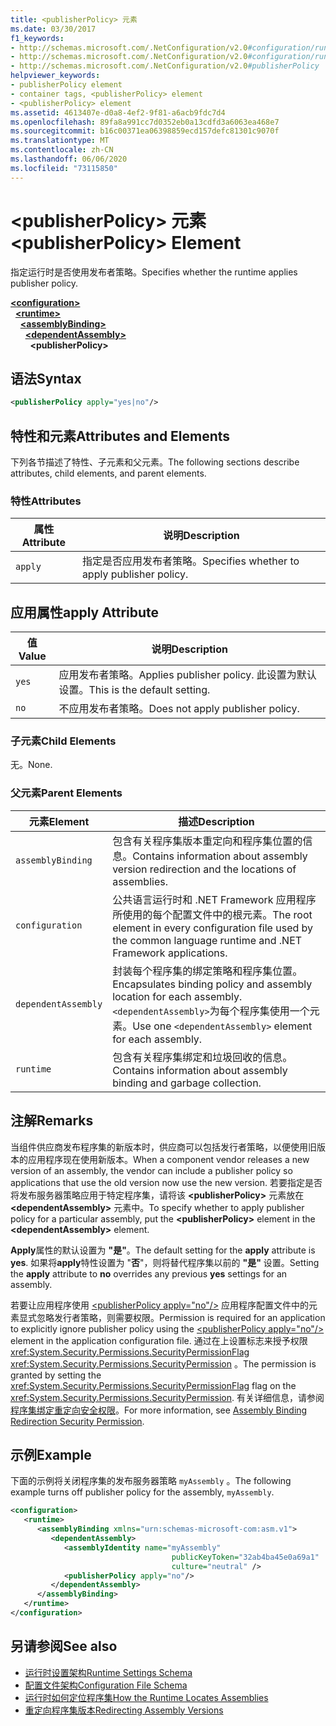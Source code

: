 ```yaml
---
title: <publisherPolicy> 元素
ms.date: 03/30/2017
f1_keywords:
- http://schemas.microsoft.com/.NetConfiguration/v2.0#configuration/runtime/assemblyBinding/publisherPolicy
- http://schemas.microsoft.com/.NetConfiguration/v2.0#configuration/runtime/assemblyBinding/dependentAssembly/publisherPolicy
- http://schemas.microsoft.com/.NetConfiguration/v2.0#publisherPolicy
helpviewer_keywords:
- publisherPolicy element
- container tags, <publisherPolicy> element
- <publisherPolicy> element
ms.assetid: 4613407e-d0a8-4ef2-9f81-a6acb9fdc7d4
ms.openlocfilehash: 89fa8a991cc7d0352eb0a13cdfd3a6063ea468e7
ms.sourcegitcommit: b16c00371ea06398859ecd157defc81301c9070f
ms.translationtype: MT
ms.contentlocale: zh-CN
ms.lasthandoff: 06/06/2020
ms.locfileid: "73115850"
---
```

# <a name="publisherpolicy-element"></a><span data-ttu-id="c85fc-102">\<publisherPolicy> 元素</span><span class="sxs-lookup"><span data-stu-id="c85fc-102">\<publisherPolicy> Element</span></span>
<span data-ttu-id="c85fc-103">指定运行时是否使用发布者策略。</span><span class="sxs-lookup"><span data-stu-id="c85fc-103">Specifies whether the runtime applies publisher policy.</span></span>  
  
[**\<configuration>**](../configuration-element.md)\
&nbsp;&nbsp;[**\<runtime>**](runtime-element.md)\
&nbsp;&nbsp;&nbsp;&nbsp;[**\<assemblyBinding>**](assemblybinding-element-for-runtime.md)\
&nbsp;&nbsp;&nbsp;&nbsp;&nbsp;&nbsp;[**\<dependentAssembly>**](dependentassembly-element.md)\
&nbsp;&nbsp;&nbsp;&nbsp;&nbsp;&nbsp;&nbsp;&nbsp;**\<publisherPolicy>**  
  
## <a name="syntax"></a><span data-ttu-id="c85fc-104">语法</span><span class="sxs-lookup"><span data-stu-id="c85fc-104">Syntax</span></span>  
  
```xml  
<publisherPolicy apply="yes|no"/>  
```  
  
## <a name="attributes-and-elements"></a><span data-ttu-id="c85fc-105">特性和元素</span><span class="sxs-lookup"><span data-stu-id="c85fc-105">Attributes and Elements</span></span>  
 <span data-ttu-id="c85fc-106">下列各节描述了特性、子元素和父元素。</span><span class="sxs-lookup"><span data-stu-id="c85fc-106">The following sections describe attributes, child elements, and parent elements.</span></span>  
  
### <a name="attributes"></a><span data-ttu-id="c85fc-107">特性</span><span class="sxs-lookup"><span data-stu-id="c85fc-107">Attributes</span></span>  
  
|<span data-ttu-id="c85fc-108">属性</span><span class="sxs-lookup"><span data-stu-id="c85fc-108">Attribute</span></span>|<span data-ttu-id="c85fc-109">说明</span><span class="sxs-lookup"><span data-stu-id="c85fc-109">Description</span></span>|  
|---------------|-----------------|  
|`apply`|<span data-ttu-id="c85fc-110">指定是否应用发布者策略。</span><span class="sxs-lookup"><span data-stu-id="c85fc-110">Specifies whether to apply publisher policy.</span></span>|  
  
## <a name="apply-attribute"></a><span data-ttu-id="c85fc-111">应用属性</span><span class="sxs-lookup"><span data-stu-id="c85fc-111">apply Attribute</span></span>  
  
|<span data-ttu-id="c85fc-112">值</span><span class="sxs-lookup"><span data-stu-id="c85fc-112">Value</span></span>|<span data-ttu-id="c85fc-113">说明</span><span class="sxs-lookup"><span data-stu-id="c85fc-113">Description</span></span>|  
|-----------|-----------------|  
|`yes`|<span data-ttu-id="c85fc-114">应用发布者策略。</span><span class="sxs-lookup"><span data-stu-id="c85fc-114">Applies publisher policy.</span></span> <span data-ttu-id="c85fc-115">此设置为默认设置。</span><span class="sxs-lookup"><span data-stu-id="c85fc-115">This is the default setting.</span></span>|  
|`no`|<span data-ttu-id="c85fc-116">不应用发布者策略。</span><span class="sxs-lookup"><span data-stu-id="c85fc-116">Does not apply publisher policy.</span></span>|  
  
### <a name="child-elements"></a><span data-ttu-id="c85fc-117">子元素</span><span class="sxs-lookup"><span data-stu-id="c85fc-117">Child Elements</span></span>  

<span data-ttu-id="c85fc-118">无。</span><span class="sxs-lookup"><span data-stu-id="c85fc-118">None.</span></span>  
  
### <a name="parent-elements"></a><span data-ttu-id="c85fc-119">父元素</span><span class="sxs-lookup"><span data-stu-id="c85fc-119">Parent Elements</span></span>  
  
|<span data-ttu-id="c85fc-120">元素</span><span class="sxs-lookup"><span data-stu-id="c85fc-120">Element</span></span>|<span data-ttu-id="c85fc-121">描述</span><span class="sxs-lookup"><span data-stu-id="c85fc-121">Description</span></span>|  
|-------------|-----------------|  
|`assemblyBinding`|<span data-ttu-id="c85fc-122">包含有关程序集版本重定向和程序集位置的信息。</span><span class="sxs-lookup"><span data-stu-id="c85fc-122">Contains information about assembly version redirection and the locations of assemblies.</span></span>|  
|`configuration`|<span data-ttu-id="c85fc-123">公共语言运行时和 .NET Framework 应用程序所使用的每个配置文件中的根元素。</span><span class="sxs-lookup"><span data-stu-id="c85fc-123">The root element in every configuration file used by the common language runtime and .NET Framework applications.</span></span>|  
|`dependentAssembly`|<span data-ttu-id="c85fc-124">封装每个程序集的绑定策略和程序集位置。</span><span class="sxs-lookup"><span data-stu-id="c85fc-124">Encapsulates binding policy and assembly location for each assembly.</span></span> <span data-ttu-id="c85fc-125">`<dependentAssembly>`为每个程序集使用一个元素。</span><span class="sxs-lookup"><span data-stu-id="c85fc-125">Use one `<dependentAssembly>` element for each assembly.</span></span>|  
|`runtime`|<span data-ttu-id="c85fc-126">包含有关程序集绑定和垃圾回收的信息。</span><span class="sxs-lookup"><span data-stu-id="c85fc-126">Contains information about assembly binding and garbage collection.</span></span>|  
  
## <a name="remarks"></a><span data-ttu-id="c85fc-127">注解</span><span class="sxs-lookup"><span data-stu-id="c85fc-127">Remarks</span></span>  
 <span data-ttu-id="c85fc-128">当组件供应商发布程序集的新版本时，供应商可以包括发行者策略，以便使用旧版本的应用程序现在使用新版本。</span><span class="sxs-lookup"><span data-stu-id="c85fc-128">When a component vendor releases a new version of an assembly, the vendor can include a publisher policy so applications that use the old version now use the new version.</span></span> <span data-ttu-id="c85fc-129">若要指定是否将发布服务器策略应用于特定程序集，请将该 **\<publisherPolicy>** 元素放在 **\<dependentAssembly>** 元素中。</span><span class="sxs-lookup"><span data-stu-id="c85fc-129">To specify whether to apply publisher policy for a particular assembly, put the **\<publisherPolicy>** element in the **\<dependentAssembly>** element.</span></span>  
  
 <span data-ttu-id="c85fc-130">**Apply**属性的默认设置为 **"是"**。</span><span class="sxs-lookup"><span data-stu-id="c85fc-130">The default setting for the **apply** attribute is **yes**.</span></span> <span data-ttu-id="c85fc-131">如果将**apply**特性设置为 "**否**"，则将替代程序集以前的 **"是"** 设置。</span><span class="sxs-lookup"><span data-stu-id="c85fc-131">Setting the **apply** attribute to **no** overrides any previous **yes** settings for an assembly.</span></span>  
  
 <span data-ttu-id="c85fc-132">若要让应用程序使用 [\<publisherPolicy apply="no"/>](publisherpolicy-element.md) 应用程序配置文件中的元素显式忽略发行者策略，则需要权限。</span><span class="sxs-lookup"><span data-stu-id="c85fc-132">Permission is required for an application to explicitly ignore publisher policy using the [\<publisherPolicy apply="no"/>](publisherpolicy-element.md) element in the application configuration file.</span></span> <span data-ttu-id="c85fc-133">通过在上设置标志来授予权限 <xref:System.Security.Permissions.SecurityPermissionFlag> <xref:System.Security.Permissions.SecurityPermission> 。</span><span class="sxs-lookup"><span data-stu-id="c85fc-133">The permission is granted by setting the <xref:System.Security.Permissions.SecurityPermissionFlag> flag on the <xref:System.Security.Permissions.SecurityPermission>.</span></span> <span data-ttu-id="c85fc-134">有关详细信息，请参阅[程序集绑定重定向安全权限](../../assembly-binding-redirection-security-permission.md)。</span><span class="sxs-lookup"><span data-stu-id="c85fc-134">For more information, see [Assembly Binding Redirection Security Permission](../../assembly-binding-redirection-security-permission.md).</span></span>  
  
## <a name="example"></a><span data-ttu-id="c85fc-135">示例</span><span class="sxs-lookup"><span data-stu-id="c85fc-135">Example</span></span>  
 <span data-ttu-id="c85fc-136">下面的示例将关闭程序集的发布服务器策略 `myAssembly` 。</span><span class="sxs-lookup"><span data-stu-id="c85fc-136">The following example turns off publisher policy for the assembly, `myAssembly`.</span></span>  
  
```xml  
<configuration>  
   <runtime>  
      <assemblyBinding xmlns="urn:schemas-microsoft-com:asm.v1">  
         <dependentAssembly>  
            <assemblyIdentity name="myAssembly"  
                                    publicKeyToken="32ab4ba45e0a69a1"  
                                    culture="neutral" />  
            <publisherPolicy apply="no"/>  
         </dependentAssembly>  
      </assemblyBinding>  
   </runtime>  
</configuration>  
```  
  
## <a name="see-also"></a><span data-ttu-id="c85fc-137">另请参阅</span><span class="sxs-lookup"><span data-stu-id="c85fc-137">See also</span></span>

- [<span data-ttu-id="c85fc-138">运行时设置架构</span><span class="sxs-lookup"><span data-stu-id="c85fc-138">Runtime Settings Schema</span></span>](index.md)
- [<span data-ttu-id="c85fc-139">配置文件架构</span><span class="sxs-lookup"><span data-stu-id="c85fc-139">Configuration File Schema</span></span>](../index.md)
- [<span data-ttu-id="c85fc-140">运行时如何定位程序集</span><span class="sxs-lookup"><span data-stu-id="c85fc-140">How the Runtime Locates Assemblies</span></span>](../../../deployment/how-the-runtime-locates-assemblies.md)
- [<span data-ttu-id="c85fc-141">重定向程序集版本</span><span class="sxs-lookup"><span data-stu-id="c85fc-141">Redirecting Assembly Versions</span></span>](../../redirect-assembly-versions.md)
